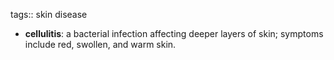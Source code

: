 tags:: skin disease

- **cellulitis**: a bacterial infection affecting deeper layers of skin; symptoms include red, swollen, and warm skin.